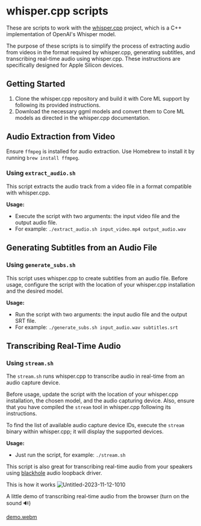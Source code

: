 # whisper.cpp scripts

These are scripts to work with the [whisper.cpp](https://github.com/ggerganov/whisper.cpp) project, which is a C++ implementation of OpenAI's Whisper model.

The purpose of these scripts is to simplify the process of extracting audio from videos in the format required by whisper.cpp, generating subtitles, and transcribing real-time audio using whisper.cpp. These instructions are specifically designed for Apple Silicon devices.

## Getting Started

1. Clone the whisper.cpp repository and build it with Core ML support by following its provided instructions.
2. Download the necessary ggml models and convert them to Core ML models as directed in the whisper.cpp documentation.

## Audio Extraction from Video

Ensure `ffmpeg` is installed for audio extraction. Use Homebrew to install it by running `brew install ffmpeg`.

### Using `extract_audio.sh`
This script extracts the audio track from a video file in a format compatible with whisper.cpp.

**Usage:**
- Execute the script with two arguments: the input video file and the output audio file.
- For example: `./extract_audio.sh input_video.mp4 output_audio.wav`

## Generating Subtitles from an Audio File

### Using `generate_subs.sh`
This script uses whisper.cpp to create subtitles from an audio file. Before usage, configure the script with the location of your whisper.cpp installation and the desired model.

**Usage:**
- Run the script with two arguments: the input audio file and the output SRT file.
- For example: `./generate_subs.sh input_audio.wav subtitles.srt`

## Transcribing Real-Time Audio

### Using `stream.sh`
The `stream.sh` runs whisper.cpp to transcribe audio in real-time from an audio capture device.

Before usage, update the script with the location of your whisper.cpp installation, the chosen model, and the audio capturing device. Also, ensure that you have compiled the `stream` tool in whisper.cpp following its instructions.

To find the list of available audio capture device IDs, execute the `stream` binary within whisper.cpp; it will display the supported devices.

**Usage:**
- Just run the script, for example: `./stream.sh`

This script is also great for transcribing real-time audio from your speakers using [blackhole](https://github.com/ExistentialAudio/BlackHole) audio loopback driver.

This is how it works
![Untitled-2023-11-12-1010](https://github.com/tartakynov/whispercpp-scripts/assets/946309/6cc1f3a4-26c9-4d50-a19c-c2f88ef633c6)

A little demo of transcribing real-time audio from the browser (turn on the sound 🔊)

[demo.webm](https://github.com/tartakynov/whispercpp-scripts/assets/946309/f821354e-2e1f-45c8-947f-025e2a4b244d)

